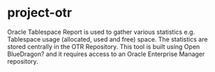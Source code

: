 project-otr
===========

Oracle Tablespace Report is used to gather various statistics e.g. Tablespace usage (allocated, used and free) space. The statistics are stored centrally in the OTR Repository. This tool is built using Open BlueDragon? and it requires access to an Oracle Enterprise Manager repository.
